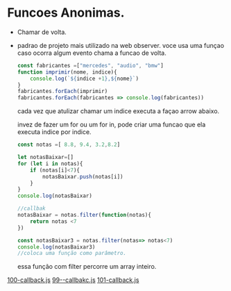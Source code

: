 # Funcoes Anonimas.

* Chamar de volta. 

* padrao de projeto mais utilizado na web observer.
  voce usa uma funçao caso ocorra algum evento chama a funcao de volta.

  ```javascript
  const fabricantes =["mercedes", "audio", "bmw"]
  function imprimir(nome, indice){
      console.log(`${indice +1},${nome}`)
  }
  fabricantes.forEach(imprimir)
  fabricantes.forEach(fabricantes => console.log(fabricantes))
  ```

  cada vez que atulizar chamar um indice executa a façao arrow abaixo.

  invez de fazer um for ou um for in, pode criar uma funcao que ela executa indice por indice.

  ```javascript
  const notas =[ 8.8, 9.4, 3.2,8.2]
  
  let notasBaixar=[]
  for (let i in notas){
      if (notas[i]<7){
          notasBaixar.push(notas[i])
      }
  }
  console.log(notasBaixar)
  
  //callbak
  notasBaixar = notas.filter(function(notas){
      return notas <7
  })
  
  const notasBaixar3 = notas.filter(notas=> notas<7) 
  console.log(notasBaixar3)
  //coloca uma função como parâmetro.
  ```

  essa função com filter percorre um array inteiro.

 [100-callback.js](../../Aula./Modulo3/100-callback.js)  [99--callbakc.js](../../Aula./Modulo3/99--callbakc.js)  [101-callback.js](../../Aula./Modulo3/101-callback.js) 

